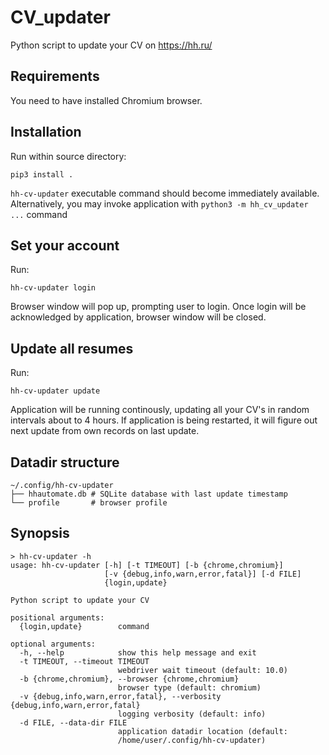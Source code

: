 # CV\_updater
Python script to update your CV on https://hh.ru/

## Requirements 

You need to have installed Chromium browser.

## Installation

Run within source directory:

`pip3 install .`

`hh-cv-updater` executable command should become immediately available. Alternatively, you may invoke application with `python3 -m hh_cv_updater ...` command

## Set your account

Run:

```
hh-cv-updater login
```

Browser window will pop up, prompting user to login. Once login will be acknowledged by application, browser window will be closed.

## Update all resumes

Run:

```
hh-cv-updater update
```

Application will be running continously, updating all your CV's in random intervals about to 4 hours. If application is being restarted, it will figure out next update from own records on last update.

## Datadir structure

```
~/.config/hh-cv-updater
├── hhautomate.db # SQLite database with last update timestamp
└── profile       # browser profile
```

## Synopsis

```
> hh-cv-updater -h
usage: hh-cv-updater [-h] [-t TIMEOUT] [-b {chrome,chromium}]
                     [-v {debug,info,warn,error,fatal}] [-d FILE]
                     {login,update}

Python script to update your CV

positional arguments:
  {login,update}        command

optional arguments:
  -h, --help            show this help message and exit
  -t TIMEOUT, --timeout TIMEOUT
                        webdriver wait timeout (default: 10.0)
  -b {chrome,chromium}, --browser {chrome,chromium}
                        browser type (default: chromium)
  -v {debug,info,warn,error,fatal}, --verbosity {debug,info,warn,error,fatal}
                        logging verbosity (default: info)
  -d FILE, --data-dir FILE
                        application datadir location (default:
                        /home/user/.config/hh-cv-updater)
```

